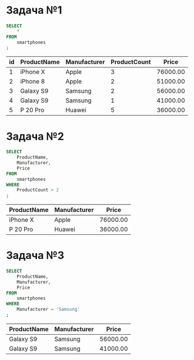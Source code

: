 # Задача №1

```SQL
SELECT
    *
FROM
    smartphones
;
```

|id |ProductName|Manufacturer|ProductCount|Price   |
|---|-----------|------------|------------|--------|
|1  |iPhone X   |Apple       |3           |76000.00|
|2  |iPhone 8   |Apple       |2           |51000.00|
|3  |Galaxy S9  |Samsung     |2           |56000.00|
|4  |Galaxy S9  |Samsung     |1           |41000.00|
|5  |P 20 Pro   |Huawei      |5           |36000.00|


# Задача №2

```SQL
SELECT
	ProductName,
    Manufacturer,
    Price
FROM
	smartphones
WHERE
	ProductCount > 2
;
```

|ProductName|Manufacturer|Price   |
|-----------|------------|--------|
|iPhone X   |Apple       |76000.00|
|P 20 Pro   |Huawei      |36000.00|


# Задача №3

```SQL
SELECT
	ProductName,
    Manufacturer,
    Price
FROM
	smartphones
WHERE
	Manufacturer = 'Samsung'
;
```

|ProductName|Manufacturer|Price   |
|-----------|------------|--------|
|Galaxy S9  |Samsung     |56000.00|
|Galaxy S9  |Samsung     |41000.00|
